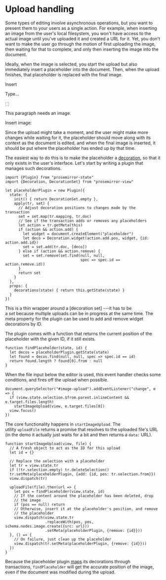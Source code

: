Upload handling
===============

Some types of editing involve asynchronous operations, but you want to present them to your users as a single action. For example, when inserting an image from the user's local filesystem, you won't have access to the actual image until you've uploaded it and created a URL for it. Yet, you don't want to make the user go through the motion of first uploading the image, then waiting for that to complete, and only then inserting the image into the document.

Ideally, when the image is selected, you start the upload but also immediately insert a placeholder into the document. Then, when the upload finishes, that placeholder is replaced with the final image.

Insert

Type...

⬚

This paragraph needs an image.

Insert image: 

Since the upload might take a moment, and the user might make more changes while waiting for it, the placeholder should move along with its context as the document is edited, and when the final image is inserted, it should be put where the placeholder has ended up by that time.

The easiest way to do this is to make the placeholder a [decoration](https://prosemirror.net/docs/guide/#view.decorations), so that it only exists in the user's interface. Let's start by writing a plugin that manages such decorations.

```
import {Plugin} from "prosemirror-state"
import {Decoration, DecorationSet} from "prosemirror-view"

let placeholderPlugin = new Plugin({
  state: {
    init() { return DecorationSet.empty },
    apply(tr, set) {
      // Adjust decoration positions to changes made by the transaction
      set = set.map(tr.mapping, tr.doc)
      // See if the transaction adds or removes any placeholders
      let action = tr.getMeta(this)
      if (action && action.add) {
        let widget = document.createElement("placeholder")
        let deco = Decoration.widget(action.add.pos, widget, {id: action.add.id})
        set = set.add(tr.doc, [deco])
      } else if (action && action.remove) {
        set = set.remove(set.find(null, null,
                                  spec => spec.id == action.remove.id))
      }
      return set
    }
  },
  props: {
    decorations(state) { return this.getState(state) }
  }
})

```

This is a thin wrapper around a [decoration set] ---it has to be a *set* because multiple uploads can be in progress at the same time. The meta property for the plugin can be used to add and remove widget decorations by ID.

The plugin comes with a function that returns the current position of the placeholder with the given ID, if it still exists.

```
function findPlaceholder(state, id) {
  let decos = placeholderPlugin.getState(state)
  let found = decos.find(null, null, spec => spec.id == id)
  return found.length ? found[0].from : null
}

```

When the file input below the editor is used, this event handler checks some conditions, and fires off the upload when possible.

```
document.querySelector("#image-upload").addEventListener("change", e => {
  if (view.state.selection.$from.parent.inlineContent && e.target.files.length)
    startImageUpload(view, e.target.files[0])
  view.focus()
})

```

The core functionality happens in `startImageUpload`. The utility `uploadFile` returns a promise that resolves to the uploaded file's URL (in the demo it actually just waits for a bit and then returns a `data:` URL).

```
function startImageUpload(view, file) {
  // A fresh object to act as the ID for this upload
  let id = {}

  // Replace the selection with a placeholder
  let tr = view.state.tr
  if (!tr.selection.empty) tr.deleteSelection()
  tr.setMeta(placeholderPlugin, {add: {id, pos: tr.selection.from}})
  view.dispatch(tr)

  uploadFile(file).then(url => {
    let pos = findPlaceholder(view.state, id)
    // If the content around the placeholder has been deleted, drop
    // the image
    if (pos == null) return
    // Otherwise, insert it at the placeholder's position, and remove
    // the placeholder
    view.dispatch(view.state.tr
                  .replaceWith(pos, pos, schema.nodes.image.create({src: url}))
                  .setMeta(placeholderPlugin, {remove: {id}}))
  }, () => {
    // On failure, just clean up the placeholder
    view.dispatch(tr.setMeta(placeholderPlugin, {remove: {id}}))
  })
}

```

Because the placeholder plugin [maps](https://prosemirror.net/docs/ref/#view.DecorationSet.map) its decorations through transactions, `findPlaceholder` will get the accurate position of the image, even if the document was modified during the upload.
